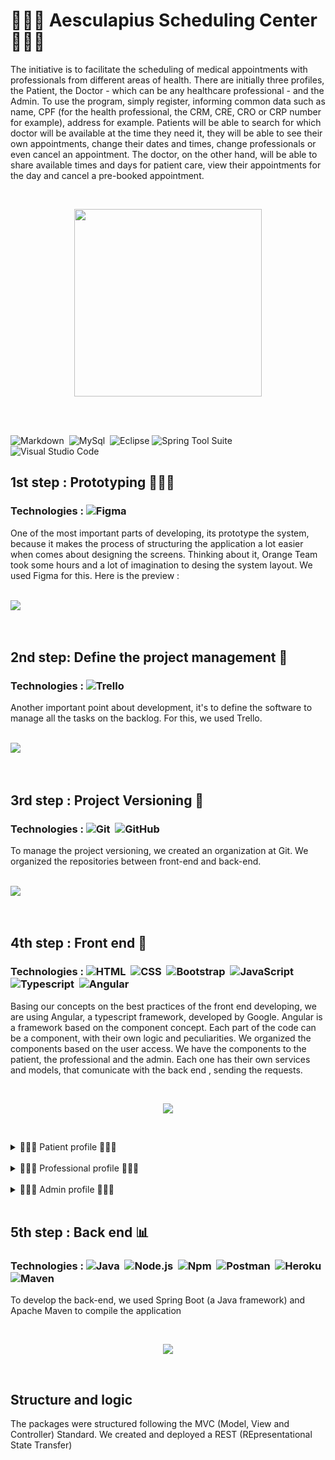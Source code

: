 # 👩🏻‍⚕️ Aesculapius Scheduling Center 👨🏻‍⚕️

The initiative is to facilitate the scheduling of medical appointments with professionals from different areas of health. There are initially three profiles, the Patient, the Doctor - which can be any healthcare professional - and the Admin. To use the program, simply register, informing common data such as name, CPF (for the health professional, the CRM, CRE, CRO or CRP number for example), address for example. Patients will be able to search for which doctor will be available at the time they need it, they will be able to see their own appointments, change their dates and times, change professionals or even cancel an appointment. The doctor, on the other hand, will be able to share available times and days for patient care, view their appointments for the day and cancel a pre-booked appointment.

<br>

<p align=center>
<img src="./main/src/assets/readme/logo.png" width=300px>
<p>


<br>

<br>


![Markdown](https://img.shields.io/badge/-Markdown-black?style=flat&logo=markdown)&nbsp;
![MySql](https://img.shields.io/badge/-MySql-black?style=flat&logo=mysql)&nbsp;
![Eclipse](https://img.shields.io/badge/-Eclipse-black?style=flat&logo=eclipse-ide&logoColor=orange)
![Spring Tool Suite](https://img.shields.io/badge/-Spring%20Tool%20Suite-black?style=flat&logo=Spring&logoColor=green)&nbsp;
![Visual Studio Code](https://img.shields.io/badge/-Visual%20Studio%20Code-black?style=flat&logo=visual-studio-code&logoColor=007ACC)&nbsp;

## 1st step : Prototyping 👨🏻‍🎨
### Technologies : ![Figma](https://img.shields.io/badge/-Figma-black?style=flat&logo=figma)&nbsp;

One of the most important parts of developing, its prototype the system, because it makes the process of structuring the application a lot easier when comes about designing the screens. Thinking about it, Orange Team took some hours and a lot of imagination to desing the system layout. We used Figma for this. Here is the preview :

<br>
<img src="./main/src/assets/readme/prototype.png">
<br>
<br>
<br>


## 2nd step: Define the project management 🤖
### Technologies : ![Trello](https://img.shields.io/badge/-Trello-black?style=flat&logo=trello)&nbsp;

Another important point about development, it's to define the software to manage all the tasks on the backlog. For this, we used Trello.

<br>
<img src="./main/src/assets/readme/trello.png">
<br>
<br>
<br>


## 3rd step : Project Versioning 🧩
### Technologies : ![Git](https://img.shields.io/badge/-Git-black?style=flat&logo=git)&nbsp; ![GitHub](https://img.shields.io/badge/-GitHub-black?style=flat&logo=github)&nbsp;

To manage the project versioning, we created an organization at Git. We organized the repositories between front-end and back-end.

<br>
<img src="./main/src/assets/readme/github.png">
<br>
<br>
<br>



## 4th step : Front end 🎨

### Technologies :  ![HTML](https://img.shields.io/badge/-HTML-black?style=flat&logo=HTML5)&nbsp; ![CSS](https://img.shields.io/badge/-CSS-black?style=flat&logo=CSS3&logoColor=1572B6)&nbsp; ![Bootstrap](https://img.shields.io/badge/-Bootstrap-black?style=flat&logo=bootstrap)&nbsp; ![JavaScript](https://img.shields.io/badge/-JavaScript-black?style=flat&logo=javascript)&nbsp; ![Typescript](https://img.shields.io/badge/-Typescript-black?style=flat&logo=typescript)&nbsp; ![Angular](https://img.shields.io/badge/-Angular-black?style=flat&logo=angular&logoColor=red)&nbsp;


Basing our concepts on the best practices of the front end developing, we are using Angular, a typescript framework, developed by Google. Angular is a framework based on the component concept. Each part of the code can be a component, with their own logic and peculiarities. We organized the components based on the user access. We have the components to the patient, the professional and the admin.
Each one has their own services and models, that comunicate with the back end , sending  the requests.

<br>
<p align=center>
<img src="./main/src/assets/readme/vscode.png">
<p>

<br>
<details>
<summary> 🙋🏻‍♀️ Patient profile 🙋🏻‍♂️ </summary>
The patient can login using email and password. The main page shows some professionals and specialties. It also contains a floating action button to add new appointments.

<br>
<img src="./main/src/assets/readme/patient.gif">
<br>
</details>

<br>
<details>
<summary> 👩🏻‍⚕️ Professional profile 👨🏻‍⚕️ </summary>
The professional can login using crm and password. The professionals main page, shows the appointments by day, week or even month. Professional can edit personal information and shift information.
<br>
<img src="./main/src/assets/readme/professional.gif">
<br>
</details>

<br>
<details>
<summary> 👩🏻‍🏫 Admin profile 👩🏻‍🏫 </summary>
The Admin can login with username and password, the main page shows some dashboards with system data, admin can also manipulate professionals and admins.
<br>
<img src="./main/src/assets/readme/admin.gif">
<br>
</details>

</details>


<br>

## 5th step : Back end 📊
### Technologies :  ![Java](https://img.shields.io/badge/-Java-black?style=flat&logo=Java)&nbsp;  ![Node.js](https://img.shields.io/badge/-Node.js-black?style=flat&logo=node.js)&nbsp; ![Npm](https://img.shields.io/badge/-Npm-black?style=flat&logo=npm)&nbsp; ![Postman](https://img.shields.io/badge/-Postman-black?style=flat&logo=postman)&nbsp; ![Heroku](https://img.shields.io/badge/-Heroku-black?style=flat&logo=heroku)&nbsp; ![Maven](https://img.shields.io/badge/-Maven-black?style=flat&logo=maven)&nbsp;

To develop the back-end, we used Spring Boot (a Java framework) and Apache Maven to compile the application

<br>
<p align=center>
<img src="./main/src/assets/readme/backend-structure.gif">
<p>
<br>


## Structure and logic
The packages were structured following the MVC (Model, View and Controller) Standard. We created and deployed a REST (REpresentational State Transfer) 


<br>